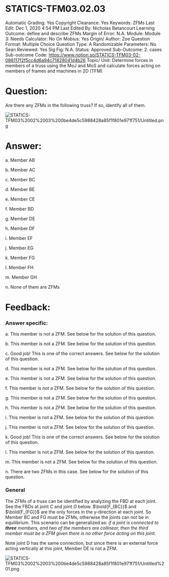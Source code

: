 # STATICS-TFM03.02.03

Automatic Grading: Yes
Copyright Clearance: Yes
Keywords: ZFMs
Last Edit: Dec 1, 2020 4:54 PM
Last Edited By: Nicholas Betancourt
Learning Outcome: define and describe ZFMs
Margin of Error: N.A.
Module: Module 3:
Needs Calculator: No
On Mobius: Yes
Origin/ Author: Zoe
Question Format: Multiple Choice
Question Type: A
Randomizable Parameters: No
Sean Reviewed: Yes
Sig Fig: N.A.
Status: Approved
Sub-Outcome: 2. cases
Sub-outcome Code: https://www.notion.so/STATICS-TFM03-02-086117f2f5cc4d6a94c71828041d4b26
Topic/ Unit: Determine forces in members of a truss using the MoJ and MoS and calculate forces acting on members of frames and machines in 2D (TFM)

# Question:

Are there any ZFMs in the following truss? If so, identify all of them.

![STATICS-TFM03%2002%2003%200be4de5c5988428a85f1f801e971f751/Untitled.png](STATICS-TFM03%2002%2003%200be4de5c5988428a85f1f801e971f751/Untitled.png)

# Answer:

a. Member AB

b. Member AC

c. Member BC

d. Member BE

e. Member CE

f. Member BD

g. Member DE

h. Member DF

i. Member EF

j. Member EG

k. Member FG

l. Member FH

m. Member GH

n. None of them are ZFMs

# Feedback:

### Answer specific:

a. This member is not a ZFM. See below for the solution of this question.

b. This member is not a ZFM. See below for the solution of this question.

c. Good job! This is one of the correct answers. See below for the solution of this question. 

d. This member is not a ZFM. See below for the solution of this question.

e. This member is not a ZFM. See below for the solution of this question.

f. This member is not a ZFM. See below for the solution of this question.

g. This member is not a ZFM. See below for the solution of this question.

h. This member is not a ZFM. See below for the solution of this question.

i. This member is not a ZFM. See below for the solution of this question.

j. This member is not a ZFM. See below for the solution of this question.

k. Good job! This is one of the correct answers. See below for the solution of this question. 

l. This member is not a ZFM. See below for the solution of this question.

m. This member is not a ZFM. See below for the solution of this question.

n. There are two ZFMs in this case. See below for the solution of this question.

### General

The ZFMs of a truss can be identified by analyzing the FBD at each joint. See the FBDs at joint $C$ and joint $G$ below. $\bold{F_{BC}}$ and $\bold{F_{FG}}$ are the only forces in the y-direction at each joint. So Member BC and FG must be ZFMs, otherwise the joints can not be in equilibrium. This scenario can be generalized as: *if a joint is connected to **three** members, and two of the members are collinear, then the third member must be a ZFM given there is no other force acting on this joint.* 

Note joint D has the same connection, but since there is an external force acting vertically at this joint, Member DE is not a ZFM. 

![STATICS-TFM03%2002%2003%200be4de5c5988428a85f1f801e971f751/Untitled%201.png](STATICS-TFM03%2002%2003%200be4de5c5988428a85f1f801e971f751/Untitled%201.png)
